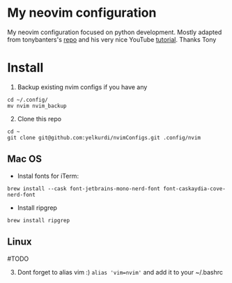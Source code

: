 # My neovim configuration
My neovim configuration focused on python development.
Mostly adapted from tonybanters's [repo](https://github.com/tonybanters/nvim) and his very nice YouTube [tutorial](https://www.youtube.com/watch?v=46z_h4bNzjk).
Thanks Tony

# Install
1.  Backup existing nvim configs if you have any
```
cd ~/.config/
mv nvim nvim_backup
```
2.  Clone this repo
```
cd ~
git clone git@github.com:yelkurdi/nvimConfigs.git .config/nvim
```

## Mac OS
-  Instal fonts for iTerm:
```
brew install --cask font-jetbrains-mono-nerd-font font-caskaydia-cove-nerd-font
```
-  Install ripgrep
```
brew install ripgrep
```

## Linux
#TODO

3.  Dont forget to alias vim :) `alias 'vim=nvim'` and add it to your ~/.bashrc




